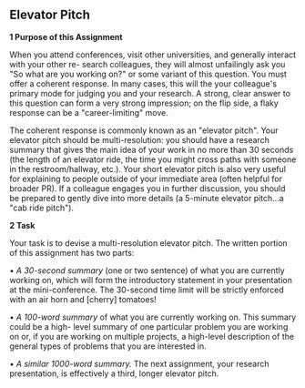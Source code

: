 ## Elevator Pitch

**1 Purpose of this Assignment**

When you attend conferences, visit other universities, and generally
interact with your other re- search colleagues, they will almost
unfailingly ask you "So what are you working on?" or some variant of
this question. You must offer a coherent response. In many cases, this
will the your colleague's primary mode for judging you and your
research. A strong, clear answer to this question can form a very strong
impression; on the flip side, a flaky response can be a
"career-limiting" move.

The coherent response is commonly known as an "elevator pitch". Your
elevator pitch should be multi-resolution: you should have a research
summary that gives the main idea of your work in no more than 30 seconds
(the length of an elevator ride, the time you might cross paths with
someone in the restroom/hallway, etc.). Your short elevator pitch is
also very useful for explaining to people outside of your immediate area
(often helpful for broader PR). If a colleague engages you in further
discussion, you should be prepared to gently dive into more details (a
5-minute elevator pitch\...a "cab ride pitch").

**2 Task**

Your task is to devise a multi-resolution elevator pitch. The written
portion of this assignment has two parts:

• *A 30-second summary* (one or two sentence) of what you are currently
working on, which will form the introductory statement in your
presentation at the mini-conference. The 30-second time limit will be
strictly enforced with an air horn and \[cherry\] tomatoes!

• *A 100-word summary* of what you are currently working on. This
summary could be a high- level summary of one particular problem you are
working on or, if you are working on multiple projects, a high-level
description of the general types of problems that you are interested in.

• *A similar 1000-word summary.* The next assignment, your research
presentation, is effectively a third, longer elevator pitch.
